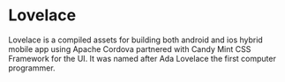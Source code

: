 # Lovelace
Lovelace is a compiled assets for building both android and ios hybrid mobile app using Apache Cordova partnered with Candy Mint CSS Framework for the UI. It was named after Ada Lovelace the first computer programmer.
